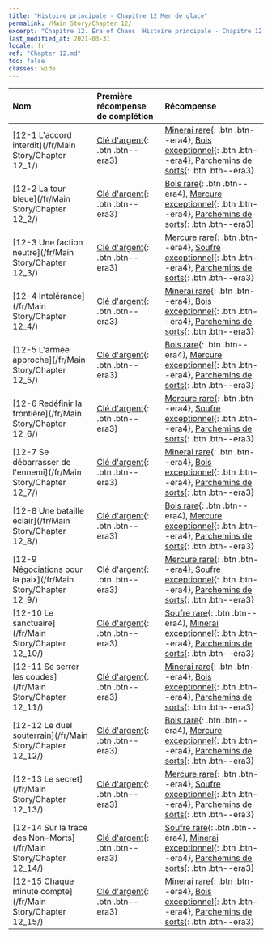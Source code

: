 ```yaml
---
title: "Histoire principale - Chapitre 12 Mer de glace"
permalink: /Main Story/Chapter 12/
excerpt: "Chapitre 12. Era of Chaos  Histoire principale - Chapitre 12. Mer de glace"
last_modified_at: 2021-03-31
locale: fr
ref: "Chapter 12.md"
toc: false
classes: wide
---
```


  | Nom |  Première récompense de complétion | Récompense |
  |:------------|:------------|:------------| 
  | [12-1 L'accord interdit](/fr/Main Story/Chapter 12_1/) | [Clé d'argent](/fr/Items/con_693/){: .btn .btn--era3} | [Minerai rare](/fr/Items/mat_40/){: .btn .btn--era4}, [Bois exceptionnel](/fr/Items/mat_34/){: .btn .btn--era4}, [Parchemins de sorts](/fr/Items/con_694/){: .btn .btn--era3} |
  | [12-2 La tour bleue](/fr/Main Story/Chapter 12_2/) | [Clé d'argent](/fr/Items/con_693/){: .btn .btn--era3} | [Bois rare](/fr/Items/mat_41/){: .btn .btn--era4}, [Mercure exceptionnel](/fr/Items/mat_35/){: .btn .btn--era4}, [Parchemins de sorts](/fr/Items/con_694/){: .btn .btn--era3} |
  | [12-3 Une faction neutre](/fr/Main Story/Chapter 12_3/) | [Clé d'argent](/fr/Items/con_693/){: .btn .btn--era3} | [Mercure rare](/fr/Items/mat_42/){: .btn .btn--era4}, [Soufre exceptionnel](/fr/Items/mat_36/){: .btn .btn--era4}, [Parchemins de sorts](/fr/Items/con_694/){: .btn .btn--era3} |
  | [12-4 Intolérance](/fr/Main Story/Chapter 12_4/) | [Clé d'argent](/fr/Items/con_693/){: .btn .btn--era3} | [Minerai rare](/fr/Items/mat_40/){: .btn .btn--era4}, [Bois exceptionnel](/fr/Items/mat_34/){: .btn .btn--era4}, [Parchemins de sorts](/fr/Items/con_694/){: .btn .btn--era3} |
  | [12-5 L'armée approche](/fr/Main Story/Chapter 12_5/) | [Clé d'argent](/fr/Items/con_693/){: .btn .btn--era3} | [Bois rare](/fr/Items/mat_41/){: .btn .btn--era4}, [Mercure exceptionnel](/fr/Items/mat_35/){: .btn .btn--era4}, [Parchemins de sorts](/fr/Items/con_694/){: .btn .btn--era3} |
  | [12-6 Redéfinir la frontière](/fr/Main Story/Chapter 12_6/) | [Clé d'argent](/fr/Items/con_693/){: .btn .btn--era3} | [Mercure rare](/fr/Items/mat_42/){: .btn .btn--era4}, [Soufre exceptionnel](/fr/Items/mat_36/){: .btn .btn--era4}, [Parchemins de sorts](/fr/Items/con_694/){: .btn .btn--era3} |
  | [12-7 Se débarrasser de l'ennemi](/fr/Main Story/Chapter 12_7/) | [Clé d'argent](/fr/Items/con_693/){: .btn .btn--era3} | [Minerai rare](/fr/Items/mat_40/){: .btn .btn--era4}, [Bois exceptionnel](/fr/Items/mat_34/){: .btn .btn--era4}, [Parchemins de sorts](/fr/Items/con_694/){: .btn .btn--era3} |
  | [12-8 Une bataille éclair](/fr/Main Story/Chapter 12_8/) | [Clé d'argent](/fr/Items/con_693/){: .btn .btn--era3} | [Bois rare](/fr/Items/mat_41/){: .btn .btn--era4}, [Mercure exceptionnel](/fr/Items/mat_35/){: .btn .btn--era4}, [Parchemins de sorts](/fr/Items/con_694/){: .btn .btn--era3} |
  | [12-9 Négociations pour la paix](/fr/Main Story/Chapter 12_9/) | [Clé d'argent](/fr/Items/con_693/){: .btn .btn--era3} | [Mercure rare](/fr/Items/mat_42/){: .btn .btn--era4}, [Soufre exceptionnel](/fr/Items/mat_36/){: .btn .btn--era4}, [Parchemins de sorts](/fr/Items/con_694/){: .btn .btn--era3} |
  | [12-10 Le sanctuaire](/fr/Main Story/Chapter 12_10/) | [Clé d'argent](/fr/Items/con_693/){: .btn .btn--era3} | [Soufre rare](/fr/Items/mat_43/){: .btn .btn--era4}, [Minerai exceptionnel](/fr/Items/mat_33/){: .btn .btn--era4}, [Parchemins de sorts](/fr/Items/con_694/){: .btn .btn--era3} |
  | [12-11 Se serrer les coudes](/fr/Main Story/Chapter 12_11/) | [Clé d'argent](/fr/Items/con_693/){: .btn .btn--era3} | [Minerai rare](/fr/Items/mat_40/){: .btn .btn--era4}, [Bois exceptionnel](/fr/Items/mat_34/){: .btn .btn--era4}, [Parchemins de sorts](/fr/Items/con_694/){: .btn .btn--era3} |
  | [12-12 Le duel souterrain](/fr/Main Story/Chapter 12_12/) | [Clé d'argent](/fr/Items/con_693/){: .btn .btn--era3} | [Bois rare](/fr/Items/mat_41/){: .btn .btn--era4}, [Mercure exceptionnel](/fr/Items/mat_35/){: .btn .btn--era4}, [Parchemins de sorts](/fr/Items/con_694/){: .btn .btn--era3} |
  | [12-13 Le secret](/fr/Main Story/Chapter 12_13/) | [Clé d'argent](/fr/Items/con_693/){: .btn .btn--era3} | [Mercure rare](/fr/Items/mat_42/){: .btn .btn--era4}, [Soufre exceptionnel](/fr/Items/mat_36/){: .btn .btn--era4}, [Parchemins de sorts](/fr/Items/con_694/){: .btn .btn--era3} |
  | [12-14 Sur la trace des Non-Morts](/fr/Main Story/Chapter 12_14/) | [Clé d'argent](/fr/Items/con_693/){: .btn .btn--era3} | [Soufre rare](/fr/Items/mat_43/){: .btn .btn--era4}, [Minerai exceptionnel](/fr/Items/mat_33/){: .btn .btn--era4}, [Parchemins de sorts](/fr/Items/con_694/){: .btn .btn--era3} |
  | [12-15 Chaque minute compte](/fr/Main Story/Chapter 12_15/) | [Clé d'argent](/fr/Items/con_693/){: .btn .btn--era3} | [Minerai rare](/fr/Items/mat_40/){: .btn .btn--era4}, [Bois exceptionnel](/fr/Items/mat_34/){: .btn .btn--era4}, [Parchemins de sorts](/fr/Items/con_694/){: .btn .btn--era3} |
